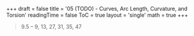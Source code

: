 +++
draft = false
title = '05 (TODO) - Curves, Arc Length, Curvature, and Torsion'
readingTime = false
ToC = true
layout = 'single'
math = true
+++

> 9.5 – 9, 13, 27, 31, 35, 47
